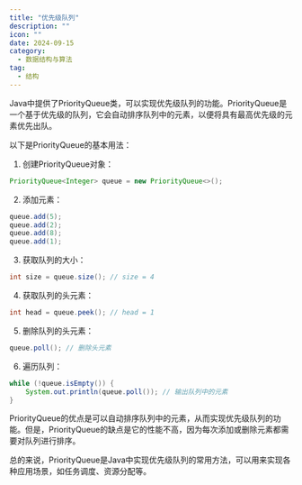 ```yaml
---
title: "优先级队列"
description: ""
icon: ""
date: 2024-09-15
category:
  - 数据结构与算法
tag:
  - 结构
---
```


Java中提供了PriorityQueue类，可以实现优先级队列的功能。PriorityQueue是一个基于优先级的队列，它会自动排序队列中的元素，以便将具有最高优先级的元素优先出队。

以下是PriorityQueue的基本用法：

1. 创建PriorityQueue对象：

```java
PriorityQueue<Integer> queue = new PriorityQueue<>();
```

2. 添加元素：

```java
queue.add(5);
queue.add(2);
queue.add(8);
queue.add(1);
```

3. 获取队列的大小：


```java
int size = queue.size(); // size = 4
```

4. 获取队列的头元素：


```java
int head = queue.peek(); // head = 1
```

5. 删除队列的头元素：



```java
queue.poll(); // 删除头元素
```

6. 遍历队列：



```java
while (!queue.isEmpty()) {
    System.out.println(queue.poll()); // 输出队列中的元素
}
```

PriorityQueue的优点是可以自动排序队列中的元素，从而实现优先级队列的功能。但是，PriorityQueue的缺点是它的性能不高，因为每次添加或删除元素都需要对队列进行排序。

总的来说，PriorityQueue是Java中实现优先级队列的常用方法，可以用来实现各种应用场景，如任务调度、资源分配等。